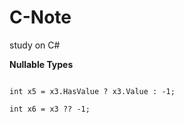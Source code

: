 # C-Note
study on C#

**Nullable Types**
```int? x3= null;

int x5 = x3.HasValue ? x3.Value : -1;

int x6 = x3 ?? -1;
```





